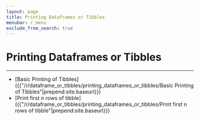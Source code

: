 ```yaml
---
layout: page
title: Printing Dataframes or Tibbles
menubar: r_menu
exclude_from_search: true
---
```


# Printing Dataframes or Tibbles
-------------------------------------------------------------------------------

- [Basic Printing of Tibbles]({{"/r/dataframe_or_tibbles/printing_dataframes_or_tibbles/Basic Printing of Tibbles"|prepend:site.baseurl}})
- [Print first n rows of tibble]({{"/r/dataframe_or_tibbles/printing_dataframes_or_tibbles/Print first n rows of tibble"|prepend:site.baseurl}})